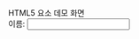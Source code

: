 <!DOCUMENT html>
  <html>
     <head>
        <meta charset="utf-8"
         <title> HTML5 요소 데모 화면 </title>
     </head>
        <body>
         <form>
            이름: <input type='text'> <br>
         </form>
         </body>
   </html>
